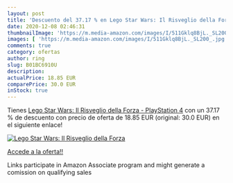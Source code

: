 ```yaml
---
layout: post
title: 'Descuento del 37.17 % en Lego Star Wars: Il Risveglio della Forza'
date: 2020-12-08 02:46:31
thumbnailImage: 'https://m.media-amazon.com/images/I/511Gklq8BjL._SL200_.jpg'
images: [ 'https://m.media-amazon.com/images/I/511Gklq8BjL._SL200_.jpg' ]
comments: true
category: ofertas
author: ring
slug: B01BC6910U
description:
actualPrice: 18.85 EUR
comparePrice: 30.0 EUR
inStock: true
---
```


Tienes [Lego Star Wars: Il Risveglio della Forza - PlayStation 4](https://www.amazon.it/dp/B01BC6910U/?tag=tolees00-21) con un 37.17 % de descuento con precio de oferta de 18.85 EUR (original: 30.0 EUR) en el siguiente enlace!

[![Lego Star Wars: Il Risveglio della Forza](https://m.media-amazon.com/images/I/511Gklq8BjL._SL200_.jpg)](https://www.amazon.it/dp/B01BC6910U/?tag=tolees00-21)

[Accede a la oferta!!](https://www.amazon.it/dp/B01BC6910U/?tag=tolees00-21)

Links participate in Amazon Associate program and might generate a comission on qualifying sales


